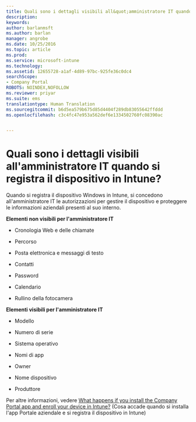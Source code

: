 ```yaml
---
title: Quali sono i dettagli visibili all&quot;amministratore IT quando si registra il dispositivo in Intune? | Documentazione Microsoft
description: 
keywords: 
author: barlanmsft
ms.author: barlan
manager: angrobe
ms.date: 10/25/2016
ms.topic: article
ms.prod: 
ms.service: microsoft-intune
ms.technology: 
ms.assetid: 12655728-a1af-4d89-97bc-925fe36c0dc4
searchScope:
- Company Portal
ROBOTS: NOINDEX,NOFOLLOW
ms.reviewer: priyar
ms.suite: ems
translationtype: Human Translation
ms.sourcegitcommit: b6d5ea579b675d85d4404f289db83055642ffddd
ms.openlocfilehash: c3c4fc47e953a562def6e1334502760fc08390ac


---
```



# <a name="what-can-your-it-administrator-see-when-you-enroll-your-device-in-intune"></a>Quali sono i dettagli visibili all'amministratore IT quando si registra il dispositivo in Intune?

Quando si registra il dispositivo Windows in Intune, si concedono all'amministratore IT le autorizzazioni per gestire il dispositivo e proteggere le informazioni aziendali presenti al suo interno.

**Elementi non visibili per l'amministratore IT**

-   Cronologia Web e delle chiamate

-   Percorso

-   Posta elettronica e messaggi di testo

-   Contatti

-   Password

-   Calendario

-   Rullino della fotocamera

**Elementi visibili per l'amministratore IT**

-   Modello

-   Numero di serie

-   Sistema operativo

-   Nomi di app

-   Owner

-   Nome dispositivo

-   Produttore

Per altre informazioni, vedere [What happens if you install the Company Portal app and enroll your device in Intune?](what-happens-if-you-install-the-company-portal-app-and-enroll-your-device-in-intune-windows.md) (Cosa accade quando si installa l'app Portale aziendale e si registra il dispositivo in Intune)



<!--HONumber=Dec16_HO2-->


